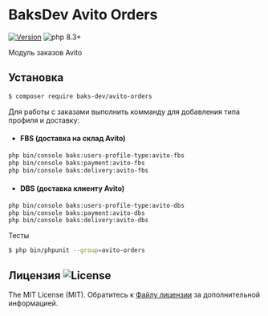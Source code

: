 # BaksDev Avito Orders

[![Version](https://img.shields.io/badge/version-7.1.1-blue)](https://github.com/baks-dev/avito-orders/releases)
![php 8.3+](https://img.shields.io/badge/php-min%208.3-red.svg)

Модуль заказов Avito

## Установка

``` bash
$ composer require baks-dev/avito-orders
```

Для работы с заказами выполнить комманду для добавления типа профиля и доставку:

* #### FBS (доставка на склад Avito)

``` bash
php bin/console baks:users-profile-type:avito-fbs
php bin/console baks:payment:avito-fbs
php bin/console baks:delivery:avito-fbs
```

* #### DBS (доставка клиенту Avito)

``` bash
php bin/console baks:users-profile-type:avito-dbs
php bin/console baks:payment:avito-dbs
php bin/console baks:delivery:avito-dbs
```

Тесты

``` bash
$ php bin/phpunit --group=avito-orders
```

## Лицензия ![License](https://img.shields.io/badge/MIT-green)

The MIT License (MIT). Обратитесь к [Файлу лицензии](LICENSE.md) за дополнительной информацией.
